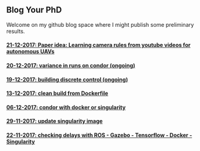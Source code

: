 ## Blog Your PhD

Welcome on my github blog space where I might publish some preliminary results.

#### [21-12-2017: Paper idea: Learning camera rules from youtube videos for autonomous UAVs](./docs/gan_rl.md)

#### [20-12-2017: variance in runs on condor (ongoing)](./docs/variance.md)

#### [19-12-2017: building discrete control (ongoing)](./docs/discrete_control.md)

#### [13-12-2017: clean build from Dockerfile](./docs/docker_build.md)

#### [06-12-2017: condor with docker or singularity](./docs/sing_dock_on_condor.md)

#### [29-11-2017: update singularity image](./docs/sing_dock_esat.md)

#### [22-11-2017: checking delays with ROS - Gazebo - Tensorflow - Docker - Singularity](./docs/delays.md)

